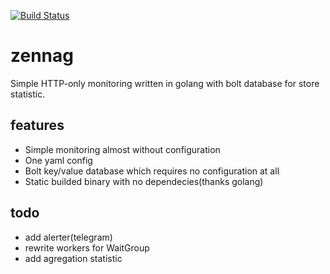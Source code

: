 [![Build Status](https://travis-ci.org/SmilingNavern/zennag.svg?branch=master)](https://travis-ci.org/SmilingNavern/zennag)

# zennag

Simple HTTP-only monitoring written in golang with bolt database for store statistic.

## features
  * Simple monitoring almost without configuration
  * One yaml config
  * Bolt key/value database which requires no configuration at all
  * Static builded binary with no dependecies(thanks golang)

## todo
  * add alerter(telegram)
  * rewrite workers for WaitGroup
  * add agregation statistic
